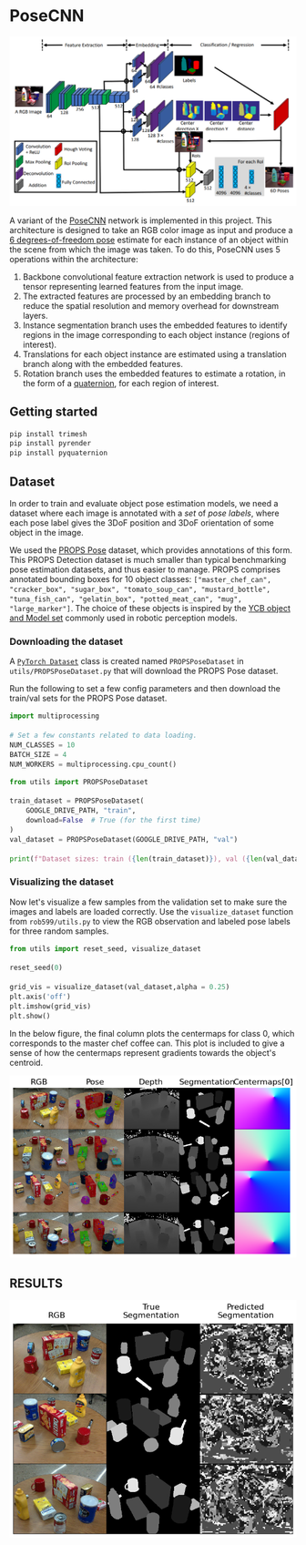 # PoseCNN

<img src="img/architecture.png" width=600>

A variant of the [PoseCNN](https://arxiv.org/abs/1711.00199) network is implemented in this project. This architecture is designed to take an RGB color image as input and produce a [6 degrees-of-freedom pose](https://en.wikipedia.org/wiki/Six_degrees_of_freedom) estimate for each instance of an object within the scene from which the image was taken. To do this, PoseCNN uses 5 operations within the architecture:

1) Backbone convolutional feature extraction network is used to produce a tensor representing learned features from the input image. 
2) The extracted features are processed by an embedding branch to reduce the spatial resolution and memory overhead for downstream layers. 
3) Instance segmentation branch uses the embedded features to identify regions in the image corresponding to each object instance (regions of interest).
4) Translations for each object instance are estimated using a translation branch along with the embedded features. 
5) Rotation branch uses the embedded features to estimate a rotation, in the form of a [quaternion](https://en.wikipedia.org/wiki/Quaternions_and_spatial_rotation), for each region of interest.


## Getting started

```sh
pip install trimesh
pip install pyrender
pip install pyquaternion
```

## Dataset

In order to train and evaluate object pose estimation models, we need a dataset where each image is annotated with a *set* of *pose labels*, where each pose label gives the 3DoF position and 3DoF orientation of some object in the image.

We used the [PROPS Pose](https://deeprob.org/datasets/props-pose/) dataset, which provides annotations of this form. 
This PROPS Detection dataset is much smaller than typical benchmarking pose estimation datasets, and thus easier to manage.
PROPS comprises annotated bounding boxes for 10 object classes:
`["master_chef_can", "cracker_box", "sugar_box", "tomato_soup_can", "mustard_bottle", "tuna_fish_can", "gelatin_box", "potted_meat_can", "mug", "large_marker"]`.
The choice of these objects is inspired by the [YCB object and Model set](https://ieeexplore.ieee.org/document/7251504) commonly used in robotic perception models.

### Downloading the dataset
A [`PyTorch Dataset`](https://pytorch.org/docs/stable/data.html#torch.utils.data.Dataset) class is created named `PROPSPoseDataset` in `utils/PROPSPoseDataset.py` that will download the PROPS Pose dataset.

Run the following to set a few config parameters and then download the train/val sets for the PROPS Pose dataset.
```py
import multiprocessing

# Set a few constants related to data loading.
NUM_CLASSES = 10
BATCH_SIZE = 4
NUM_WORKERS = multiprocessing.cpu_count()
```

```py
from utils import PROPSPoseDataset
 
train_dataset = PROPSPoseDataset(
    GOOGLE_DRIVE_PATH, "train",
    download=False  # True (for the first time)
) 
val_dataset = PROPSPoseDataset(GOOGLE_DRIVE_PATH, "val")

print(f"Dataset sizes: train ({len(train_dataset)}), val ({len(val_dataset)})")
```

### Visualizing the dataset

Now let's visualize a few samples from the validation set to make sure the images and labels are loaded correctly. Use the `visualize_dataset` function from `rob599/utils.py` to view the RGB observation and labeled pose labels for three random samples. 

```py
from utils import reset_seed, visualize_dataset

reset_seed(0)

grid_vis = visualize_dataset(val_dataset,alpha = 0.25)
plt.axis('off')
plt.imshow(grid_vis)
plt.show()
```

In the below figure, the final column plots the centermaps for class 0, which corresponds to the master chef coffee can. This plot is included to give a sense of how the centermaps represent gradients towards the object's centroid.

<img src="img/dataset.png" width=600 >

## RESULTS

<img src="img/segmentation_GT_Pred.png" width=600>